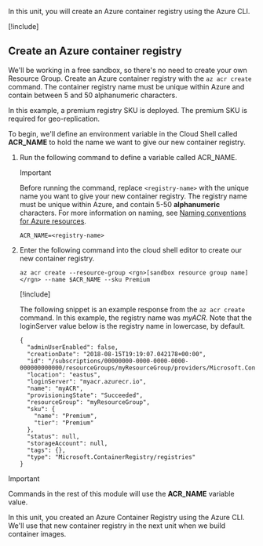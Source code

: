 In this unit, you will create an Azure container registry using the Azure CLI.

<!-- Activate the sandbox -->
[!include[](../../../includes/azure-sandbox-activate.md)]
 
## Create an Azure container registry

We'll be working in a free sandbox, so there's no need to create your own Resource Group. Create an Azure container registry with the `az acr create` command. The container registry name must be unique within Azure and contain between 5 and 50 alphanumeric characters.

In this example, a premium registry SKU is deployed. The premium SKU is required for geo-replication. 

To begin, we'll define an environment variable in the Cloud Shell called **ACR_NAME**  to hold the name we want to give our new container registry.

1. Run the following command to define a variable called ACR_NAME.

    > [!IMPORTANT]
    > Before running the command, replace  `<registry-name>` with the unique name you want to give your new container registry. The registry name must be unique within Azure, and contain 5-50 **alphanumeric** characters. For more information on naming, see [Naming conventions for Azure resources](https://docs.microsoft.com/azure/architecture/best-practices/naming-conventions?azure-portal=true).

    ```azurecli
    ACR_NAME=<registry-name>
    ```
1. Enter the following command into the cloud shell editor to create our new container registry.

    ```azurecli
    az acr create --resource-group <rgn>[sandbox resource group name]</rgn> --name $ACR_NAME --sku Premium
    ```

    [!include[](../../../includes/azure-cloudshell-copy-paste-tip.md)]

    The following snippet is an example response from the `az acr create` command. In this example, the registry name was *myACR*. Note that the loginServer value below is the registry name in lowercase, by default.  
    
    ```output
    {
      "adminUserEnabled": false,
      "creationDate": "2018-08-15T19:19:07.042178+00:00",
      "id": "/subscriptions/00000000-0000-0000-0000-000000000000/resourceGroups/myResourceGroup/providers/Microsoft.ContainerRegistry/registries/myACR0007",
      "location": "eastus",
      "loginServer": "myacr.azurecr.io",
      "name": "myACR",
      "provisioningState": "Succeeded",
      "resourceGroup": "myResourceGroup",
      "sku": {
        "name": "Premium",
        "tier": "Premium"
      },
      "status": null,
      "storageAccount": null,
      "tags": {},
      "type": "Microsoft.ContainerRegistry/registries"
    }
    ```

> [!IMPORTANT]
> Commands in the rest of this module will use the **ACR_NAME** variable value. 

In this unit, you created an Azure Container Registry using the Azure CLI. We'll use that new container registry in the next unit when we build container images.
